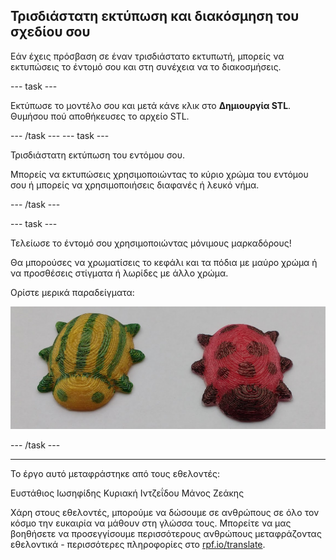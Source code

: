 ## Τρισδιάστατη εκτύπωση και διακόσμηση του σχεδίου σου

Εάν έχεις πρόσβαση σε έναν τρισδιάστατο εκτυπωτή, μπορείς να εκτυπώσεις το έντομό σου και στη συνέχεια να το διακοσμήσεις.

--- task ---

Εκτύπωσε το μοντέλο σου και μετά κάνε κλικ στο **Δημιουργία STL**. Θυμήσου πού αποθήκευσες το αρχείο STL.

--- /task --- --- task ---

Τρισδιάστατη εκτύπωση του εντόμου σου.

Μπορείς να εκτυπώσεις χρησιμοποιώντας το κύριο χρώμα του εντόμου σου ή μπορείς να χρησιμοποιήσεις διαφανές ή λευκό νήμα.

--- /task ---

--- task ---

Τελείωσε το έντομό σου χρησιμοποιώντας μόνιμους μαρκαδόρους!

Θα μπορούσες να χρωματίσεις το κεφάλι και τα πόδια με μαύρο χρώμα ή να προσθέσεις στίγματα ή λωρίδες με άλλο χρώμα.

Ορίστε μερικά παραδείγματα:

![στιγμιότυπο οθόνης](images/bug-decorated.png)

--- /task ---

 ***
Το έργο αυτό μεταφράστηκε από τους εθελοντές:

Ευστάθιος Ιωσηφίδης
Κυριακή Ιντζεΐδου
Μάνος Ζεάκης

Χάρη στους εθελοντές, μπορούμε να δώσουμε σε ανθρώπους σε όλο τον κόσμο την ευκαιρία να μάθουν στη γλώσσα τους. Μπορείτε να μας βοηθήσετε να προσεγγίσουμε περισσότερους ανθρώπους μεταφράζοντας εθελοντικά - περισσότερες πληροφορίες στο [rpf.io/translate](https://rpf.io/translate).




  
